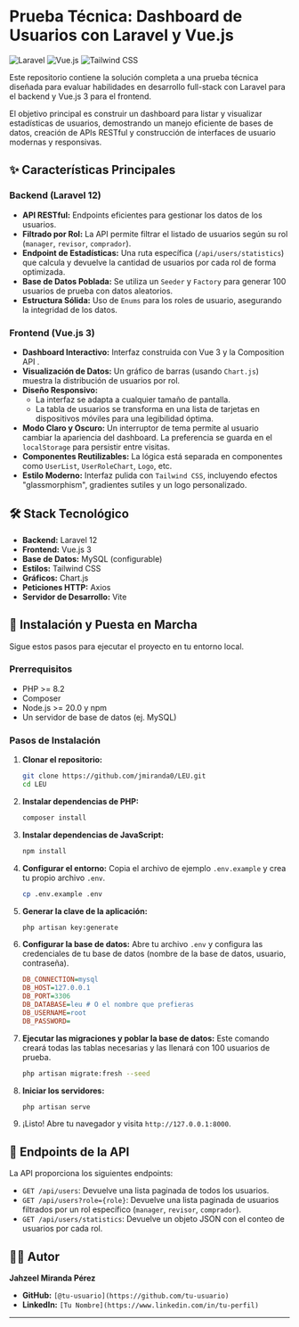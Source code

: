 
# Prueba Técnica: Dashboard de Usuarios con Laravel y Vue.js

![Laravel](https://img.shields.io/badge/Laravel-11-FF2D20?style=for-the-badge&logo=laravel)
![Vue.js](https://img.shields.io/badge/Vue.js-3-4FC08D?style=for-the-badge&logo=vuedotjs)
![Tailwind CSS](https://img.shields.io/badge/Tailwind_CSS-3-38B2AC?style=for-the-badge&logo=tailwind-css)

Este repositorio contiene la solución completa a una prueba técnica diseñada para evaluar habilidades en desarrollo full-stack con Laravel para el backend y Vue.js 3 para el frontend.

El objetivo principal es construir un dashboard para listar y visualizar estadísticas de usuarios, demostrando un manejo eficiente de bases de datos, creación de APIs RESTful y construcción de interfaces de usuario modernas y responsivas.


## ✨ Características Principales

### Backend (Laravel 12)
- **API RESTful:** Endpoints eficientes para gestionar los datos de los usuarios.
- **Filtrado por Rol:** La API permite filtrar el listado de usuarios según su rol (`manager`, `revisor`, `comprador`).
- **Endpoint de Estadísticas:** Una ruta específica (`/api/users/statistics`) que calcula y devuelve la cantidad de usuarios por cada rol de forma optimizada.
- **Base de Datos Poblada:** Se utiliza un `Seeder` y `Factory` para generar 100 usuarios de prueba con datos aleatorios.
- **Estructura Sólida:** Uso de `Enums` para los roles de usuario, asegurando la integridad de los datos.

### Frontend (Vue.js 3)
- **Dashboard Interactivo:** Interfaz construida con Vue 3 y la Composition API .
- **Visualización de Datos:** Un gráfico de barras (usando `Chart.js`) muestra la distribución de usuarios por rol.
- **Diseño Responsivo:**
    - La interfaz se adapta a cualquier tamaño de pantalla.
    - La tabla de usuarios se transforma en una lista de tarjetas en dispositivos móviles para una legibilidad óptima.
- **Modo Claro y Oscuro:** Un interruptor de tema permite al usuario cambiar la apariencia del dashboard. La preferencia se guarda en el `localStorage` para persistir entre visitas.
- **Componentes Reutilizables:** La lógica está separada en componentes como `UserList`, `UserRoleChart`, `Logo`, etc.
- **Estilo Moderno:** Interfaz pulida con `Tailwind CSS`, incluyendo efectos "glassmorphism", gradientes sutiles y un logo personalizado.

## 🛠️ Stack Tecnológico

- **Backend:** Laravel 12
- **Frontend:** Vue.js 3 
- **Base de Datos:** MySQL (configurable)
- **Estilos:** Tailwind CSS
- **Gráficos:** Chart.js
- **Peticiones HTTP:** Axios
- **Servidor de Desarrollo:** Vite

## 🚀 Instalación y Puesta en Marcha

Sigue estos pasos para ejecutar el proyecto en tu entorno local.

### Prerrequisitos
- PHP >= 8.2
- Composer
- Node.js >= 20.0 y npm
- Un servidor de base de datos (ej. MySQL)

### Pasos de Instalación

1.  **Clonar el repositorio:**
    ```bash
    git clone https://github.com/jmiranda0/LEU.git
    cd LEU
    ```

2.  **Instalar dependencias de PHP:**
    ```bash
    composer install
    ```

3.  **Instalar dependencias de JavaScript:**
    ```bash
    npm install
    ```

4.  **Configurar el entorno:**
    Copia el archivo de ejemplo `.env.example` y crea tu propio archivo `.env`.
    ```bash
    cp .env.example .env
    ```

5.  **Generar la clave de la aplicación:**
    ```bash
    php artisan key:generate
    ```

6.  **Configurar la base de datos:**
    Abre tu archivo `.env` y configura las credenciales de tu base de datos (nombre de la base de datos, usuario, contraseña).
    ```ini
    DB_CONNECTION=mysql
    DB_HOST=127.0.0.1
    DB_PORT=3306
    DB_DATABASE=leu # O el nombre que prefieras
    DB_USERNAME=root
    DB_PASSWORD=
    ```

7.  **Ejecutar las migraciones y poblar la base de datos:**
    Este comando creará todas las tablas necesarias y las llenará con 100 usuarios de prueba.
    ```bash
    php artisan migrate:fresh --seed
    ```

8.  **Iniciar los servidores:**
      ```bash
      php artisan serve
      ```
9.  ¡Listo! Abre tu navegador y visita `http://127.0.0.1:8000`.

## 📡 Endpoints de la API

La API proporciona los siguientes endpoints:

- `GET /api/users`: Devuelve una lista paginada de todos los usuarios.
- `GET /api/users?role={role}`: Devuelve una lista paginada de usuarios filtrados por un rol específico (`manager`, `revisor`, `comprador`).
- `GET /api/users/statistics`: Devuelve un objeto JSON con el conteo de usuarios por cada rol.

## 👨‍💻 Autor

**Jahzeel Miranda Pérez**

<!-- Añade aquí tus redes profesionales si lo deseas -->
- **GitHub:** `[@tu-usuario](https://github.com/tu-usuario)`
- **LinkedIn:** `[Tu Nombre](https://www.linkedin.com/in/tu-perfil)`

---
